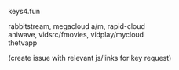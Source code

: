 keys4.fun

rabbitstream, megacloud a/m, rapid-cloud<br />
aniwave, vidsrc/fmovies, vidplay/mycloud<br />
thetvapp


(create issue with relevant js/links for key request)
